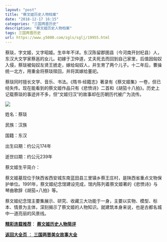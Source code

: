 ```yaml
---
layout: "post"
title: "蔡文姬历史人物档案"
date: "2018-12-17 16:15"
categories: "三国两晋历史"
description: "蔡文姬历史人物档案"
tags: 三国两晋历史
url: https://www.y5000.com/zgls/sglj/19955.html
---
```






蔡琰，字文姬，又字昭姬。生卒年不详。东汉陈留郡圉县（今河南开封杞县）人，东汉大文学家蔡邕的女儿。初嫁于卫仲道，丈夫死去而回到自己家里，后值因匈奴入侵，蔡琰被匈奴左贤王掳走，嫁给匈奴人，并生育了两个儿子。十二年后，曹操统一北方，用重金将蔡琰赎回，并将其嫁给董祀。

蔡琰同时擅长文学、音乐、书法。《隋书·经籍志》著录有《蔡文姬集》一卷，但已经失传。现在能看到的蔡文姬作品只有《悲愤诗》二首和《胡笳十八拍》。历史上记载蔡琰的事迹并不多，但“文姬归汉”的故事却在历朝历代被广为流传。

![](https://img.y5000.com/uploads/allimg/170427/6-1F42G41945130.jpg)

姓名：蔡琰

民族：汉族

国籍：东汉

出生曰期：约公元174年

逝世曰期：约公元239年

蔡文姬生平简介：

蔡文姬墓现位于陕西省西安城东南蓝田县三里镇乡蔡王庄村，是陕西省重点文物保护单位。1991年，蔡文姬纪念馆建设完成，馆内陈列着蔡文姬著的《悲愤诗》与琴曲歌辞《胡笳+八拍》等。

蔡文姬纪念馆主要集展示、研究、收藏三大功能于一身，主要以实物、模型、标本、情景为主体，深刻揭示了蔡文姬的人物知识。就建筑本身来说，也是古都名城中一道亮丽的风景线。

[**精彩连载推荐**](https://www.y5000.com/zgls/sglj/19956.html)：
**[蔡文姬历史人物简评](https://www.y5000.com/zgls/sglj/19956.html)**

[**返回大全页** ： **三国两晋美女故事大全**](https://www.y5000.com/zgls/sglj/19752.html)
